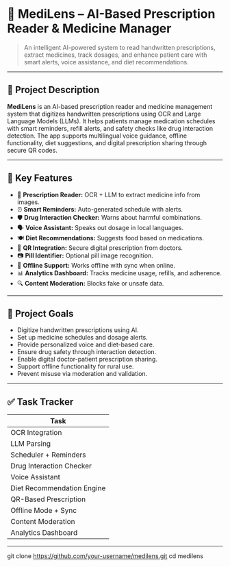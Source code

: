 # 🧠 MediLens – AI-Based Prescription Reader & Medicine Manager
> An intelligent AI-powered system to read handwritten prescriptions, extract medicines, track dosages, and enhance patient care with smart alerts, voice assistance, and diet recommendations.

---

## 📌 Project Description

**MediLens** is an AI-based prescription reader and medicine management system that digitizes handwritten prescriptions using OCR and Large Language Models (LLMs). It helps patients manage medication schedules with smart reminders, refill alerts, and safety checks like drug interaction detection. The app supports multilingual voice guidance, offline functionality, diet suggestions, and digital prescription sharing through secure QR codes.

---

## 🚀 Key Features

- 📸 **Prescription Reader:** OCR + LLM to extract medicine info from images.
- ⏰ **Smart Reminders:** Auto-generated schedule with alerts.
- 🛡️ **Drug Interaction Checker:** Warns about harmful combinations.
- 🗣️ **Voice Assistant:** Speaks out dosage in local languages.
- 🍽️ **Diet Recommendations:** Suggests food based on medications.
- 🧾 **QR Integration:** Secure digital prescription from doctors.
- 📷 **Pill Identifier:** Optional pill image recognition.
- 📴 **Offline Support:** Works offline with sync when online.
- 📊 **Analytics Dashboard:** Tracks medicine usage, refills, and adherence.
- 🔍 **Content Moderation:** Blocks fake or unsafe data.

---

## 🎯 Project Goals

- Digitize handwritten prescriptions using AI.
- Set up medicine schedules and dosage alerts.
- Provide personalized voice and diet-based care.
- Ensure drug safety through interaction detection.
- Enable digital doctor-patient prescription sharing.
- Support offline functionality for rural use.
- Prevent misuse via moderation and validation.

---

## ✅ Task Tracker

| Task                         |
|------------------------------|
| OCR Integration              | 
| LLM Parsing                  | 
| Scheduler + Reminders        |
| Drug Interaction Checker     |
| Voice Assistant              |
| Diet Recommendation Engine   | 
| QR-Based Prescription        | 
| Offline Mode + Sync          | 
| Content Moderation           | 
| Analytics Dashboard          | 

---


git clone https://github.com/your-username/medilens.git
cd medilens
